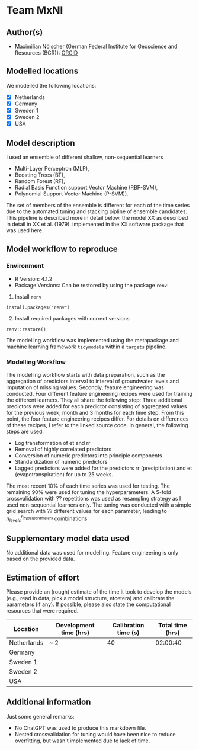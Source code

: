 # Team MxNl
## Author(s)

- Maximilian Nölscher (German Federal Institute for Geoscience and Resources (BGR)): [ORCID](https://orcid.org/0000-0001-5606-1900)

## Modelled locations

We modelled the following locations:

- [x] Netherlands
- [x] Germany
- [x] Sweden 1
- [x] Sweden 2
- [x] USA

## Model description

I used an ensemble of different shallow, non-sequential learners 
- Multi-Layer Perceptron (MLP), 
- Boosting Trees (BT), 
- Random Forest (RF), 
- Radial Basis Function support Vector Machine (RBF-SVM), 
- Polynomial Support Vector Machine (P-SVM)). 

The set of members of the ensemble is different for each of the time series due to the automated tuning and stacking pipline of ensemble candidates. This pipeline is described more in detail below. the model XX as described in detail in XX et al. (1979).
implemented in the XX software package that was used here.

## Model workflow to reproduce

### Environment
- R Version: 4.1.2
- Package Versions: Can be restored by using the package `renv`:
1. Install `renv`
```
install.packages("renv")
```
2. Install required packages with correct versions
```
renv::restore()
```
The modelling workflow was implemented using the metapackage and machine learning framework `tidymodels` within a `targets` pipeline.

### Modelling Workflow
The modelling workflow starts with data preparation, such as the aggregation of predictors interval to interval of groundwater levels and imputation of missing values. Secondly, feature engineering was conducted. Four different feature engineering recipes were used for training the different learners. They all share the following step: Three additional predictors were added for each predictor consisting of aggregated values for the previous week, month and 3 months for each time step. 
From this point, the four feature engineering recipes differ. For details on differences of these recipes, I refer to the linked source code. In general, the following steps are used:
- Log transformation of et and rr
- Removal of highly correlated predictors
- Conversion of numeric predictors into principle components
- Standardization of numeric predictors
- Lagged predictors were added for the predictors rr (precipitation) and et (evapotranspiration) for up to 25 weeks.

The most recent 10% of each time series was used for testing. The remaining 90% were used for tuning the hyperparameters. A 5-fold crossvalidation with ?? repetitions was used as resampling strategy as I used non-sequential learners only. The tuning was conducted with a simple grid search with ?? different values for each parameter, leading to $n_{levels}^{n_{hyperparameters}}$ combinations


## Supplementary model data used

No additional data was used for modelling. Feature engineering is only based on the provided data.

## Estimation of effort

Please provide an (rough) estimate of the time it took to develop the models (e.g., read in data, pick a model 
structure, etcetera) and calibrate the parameters (if any). If possible, please also state the computational resources that 
were required.

| Location    | Development time (hrs) | Calibration time (s) | Total time (hrs) | 
|-------------|------------------------|----------------------|------------------|
| Netherlands | ~ 2                    | 40                   | 02:00:40         |
| Germany     |                        |                      |                  |
| Sweden 1    |                        |                      |                  |
| Sweden 2    |                        |                      |                  |
| USA         |                        |                      |                  |

## Additional information

Just some general remarks:
- No ChatGPT was used to produce this markdown file. 
- Nested crossvalidation for tuning would have been nice to reduce overfitting, but wasn't implemented due to lack of time.

